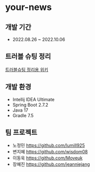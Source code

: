# your-news

## 개발 기간
- 2022.08.26 ~ 2022.10.06

## 트러블 슈팅 정리
[트러블슈팅 정리용 위키](https://github.com/wisdom08/your-news/wiki)


## 개발 환경
- Intellij IDEA Ultimate
- Spring Boot 2.7.2
- Java 17
- Gradle 7.5

## 팀 프로젝트
- 노정민 https://github.com/lumill925
- 변지혜 https://github.com/wisdom08
- 이동욱 https://github.com/Moveuk
- 장혜진 https://github.com/jeanniejang
